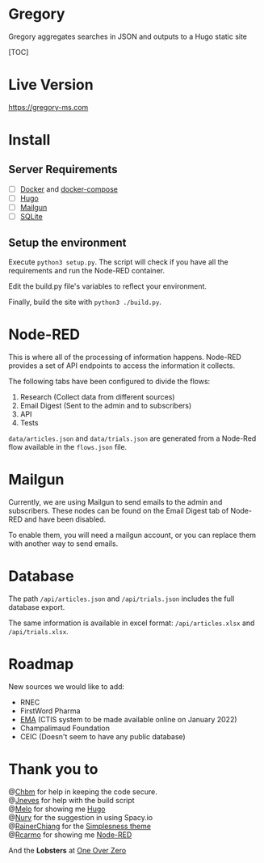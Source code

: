 # Gregory
Gregory aggregates searches in JSON and outputs to a Hugo static site

[TOC]

# Live Version

https://gregory-ms.com

# Install

## Server Requirements

- [ ] [Docker](https://www.docker.com/) and [docker-compose](https://docs.docker.com/compose/)
- [ ] [Hugo](https://gohugo.io/) 
- [ ] [Mailgun](https://www.mailgun.com/)
- [ ] [SQLite](https://www.sqlite.org/index.html)

## Setup the environment

Execute `python3 setup.py`. The script will check if you have all the requirements and run the Node-RED container.

Edit the build.py file's variables to reflect your environment.

Finally, build the site with `python3 ./build.py`.

# Node-RED

This is where all of the processing of information happens. Node-RED provides a set of API endpoints to access the information it collects.

The following tabs have been configured to divide the flows:

1. Research (Collect data from different sources)
2. Email Digest (Sent to the admin and to subscribers)
3. API
4. Tests

`data/articles.json` and `data/trials.json` are generated from a Node-Red flow available in the `flows.json` file.

# Mailgun

Currently, we are using Mailgun to send emails to the admin and subscribers. These nodes can be found on the Email Digest tab of Node-RED and have been disabled.

To enable them, you will need a mailgun account, or you can replace them with another way to send emails.

# Database

The path `/api/articles.json` and `/api/trials.json` includes the full database export.

The same information is available in excel format: `/api/articles.xlsx` and `/api/trials.xlsx`.

# Roadmap

New sources we would like to add:
 - RNEC
 - FirstWord Pharma
 - [EMA](https://www.ema.europa.eu/en/human-regulatory/research-development/clinical-trials/clinical-trials-information-system-training-support) (CTIS system to be made available online on January 2022)
 - Champalimaud Foundation
 - CEIC (Doesn't seem to have any public database)


# Thank you to

@[Chbm](https://github.com/chbm) for help in keeping the code secure.    
@[Jneves](https://github.com/jneves) for help with the build script    
@[Melo](https://github.com/melo) for showing me [Hugo](https://github.com/gohugoio/hugo)    
@[Nurv](https://github.com/nurv) for the suggestion in using Spacy.io    
@[RainerChiang](https://github.com/RainerChiang) for the [Simplesness theme](https://github.com/RainerChiang/simpleness)    
@[Rcarmo](https://github.com/rcarmo) for showing me [Node-RED](https://github.com/node-red/node-red)       

And the **Lobsters** at [One Over Zero](https://github.com/oneoverzero)

